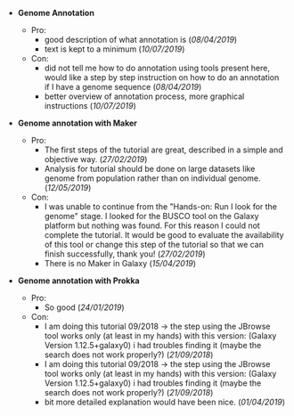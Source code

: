 - **Genome Annotation**
  - Pro:
    - good description of what annotation is (*08/04/2019*)
    - text is kept to a minimum (*10/07/2019*)
  - Con:
    - did not tell me how to do annotation using tools present here, would like a step by step instruction on how to do an annotation if I have a genome sequence (*08/04/2019*)
    - better overview of annotation process, more graphical instructions (*10/07/2019*)

- **Genome annotation with Maker**
  - Pro:
    - The first steps of the tutorial are great, described in a simple and objective way.  (*27/02/2019*)
    - Analysis for tutorial should be done on large datasets like genome from population rather than on individual genome.   (*12/05/2019*)
  - Con:
    - I was unable to continue from the "Hands-on: Run I look for the genome" stage. I looked for the BUSCO tool on the Galaxy platform but nothing was found. For this reason I could not complete the tutorial.  It would be good to evaluate the availability of this tool or change this step of the tutorial so that we can finish successfully, thank you! (*27/02/2019*)
    - There is no Maker in Galaxy (*15/04/2019*)

- **Genome annotation with Prokka**
  - Pro:
    - So good (*24/01/2019*)
  - Con:
    - I am doing this tutorial 09/2018 -> the step using the JBrowse tool works only (at least in my hands) with this version: (Galaxy Version 1.12.5+galaxy0) i had troubles finding it (maybe the search does not work properly?) (*21/09/2018*)
    - I am doing this tutorial 09/2018 -> the step using the JBrowse tool works only (at least in my hands) with this version: (Galaxy Version 1.12.5+galaxy0) i had troubles finding it (maybe the search does not work properly?) (*21/09/2018*)
    - bit more detailed explanation would have been nice. (*01/04/2019*)


